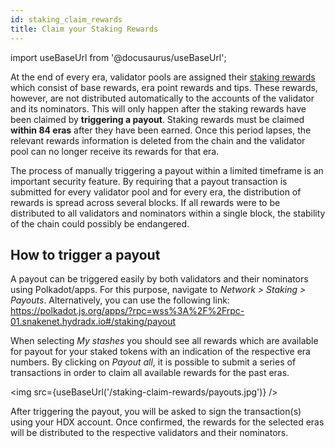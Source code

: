 ```yaml
---
id: staking_claim_rewards
title: Claim your Staking Rewards
---
```


import useBaseUrl from '@docusaurus/useBaseUrl';

At the end of every era, validator pools are assigned their [staking rewards](/staking_rewards) which consist of base rewards, era point rewards and tips. These rewards, however, are not distributed automatically to the accounts of the validator and its nominators. This will only happen after the staking rewards have been claimed by **triggering a payout**. Staking rewards must be claimed **within 84 eras** after they have been earned. Once this period lapses, the relevant rewards information is deleted from the chain and the validator pool can no longer receive its rewards for that era. 

The process of manually triggering a payout within a limited timeframe is an important security feature. By requiring that a payout transaction is submitted for every validator pool and for every era, the distribution of rewards is spread across several blocks. If all rewards were to be distributed to all validators and nominators within a single block, the stability of the chain could possibly be endangered.

## How to trigger a payout
A payout can be triggered easily by both validators and their nominators using Polkadot/apps. For this purpose, navigate to *Network > Staking > Payouts*. Alternatively, you can use the following link:  
https://polkadot.js.org/apps/?rpc=wss%3A%2F%2Frpc-01.snakenet.hydradx.io#/staking/payout

When selecting *My stashes* you should see all rewards which are available for payout for your staked tokens with an indication of the respective era numbers. By clicking on *Payout all*, it is possible to submit a series of transactions in order to claim all available rewards for the past eras.

<img src={useBaseUrl('/staking-claim-rewards/payouts.jpg')} />

After triggering the payout, you will be asked to sign the transaction(s) using your HDX account. Once confirmed, the rewards for the selected eras will be distributed to the respective validators and their nominators.
